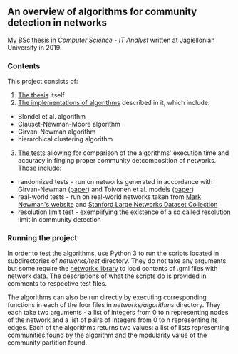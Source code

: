 ## An overview of algorithms for community detection in networks
My BSc thesis in *Computer Science - IT Analyst* written at Jagiellonian University in 2019.
### Contents
This project consists of:
1. [The thesis](thesis.pdf) itself
2. [The implementations of algorithms](networks/algorithms) described in it, which include:
- Blondel et al. algorithm
- Clauset-Newman-Moore algorithm
- Girvan-Newman algorithm
- hierarchical clustering algorithm
3. [The tests](networks/test) allowing for comparison of the algorithms' execution time and accuracy in finging proper community detcomposition of networks. Those include:
- randomized tests - run on networks generated in accordance with Girvan-Newman ([paper](https://arxiv.org/abs/cond-mat/0112110)) and Toivonen et al. models ([paper](https://arxiv.org/abs/physics/0601114))
- real-world tests - run on real-world networks taken from [Mark Newman's website](http://www-personal.umich.edu/~mejn/netdata/) and [Stanford Large Networks Dataset Collection](http://snap.stanford.edu/data/)
- resolution limit test - exemplifying the existence of a so called resolution limit in community detection
### Running the project
In order to test the algorithms, use Python 3 to run the scripts located in subdirectories of *networks/test* directory. They do not take any arguments but some require the [networkx library](https://networkx.github.io/) to load contents of .gml files with network data. The descriptions of what the scripts do is provided in comments to respective test files.

The algorithms can also be run directly by executing corresponding functions in each of the four files in *networks/algorithms* directory. They each take two arguments - a list of integers from 0 to n representing nodes of the network and a list of pairs of integers from 0 to n representing its edges. Each of the algorithms returns two values: a list of lists representing communities found by the algorithm and the modularity value of the community partition found.
